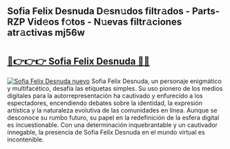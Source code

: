 ## Sofia Felix Desnuda D𝚎sn𝚞dos filtr𝚊dos - Parts-RZP Vid𝚎os f𝚘tos - N𝚞evas filtr𝚊ciones atr𝚊ctivas mj56w

# <h2><a href="http://mb756n.tromn.icu/?c=Sofia+Felix+Desnuda">🔗👉👉👉 Sofia Felix Desnuda 🔗🔗</a></h2>

[![Sofia Felix Desnuda nuevo](https://i.imgur.com/pEAQMta.gif)](http://mb756n.tromn.icu/?c=Sofia+Felix+Desnuda)
Sofia Felix Desnuda, un personaje enigmático y multifacético, desafía las etiquetas simples. Su uso pionero de los medios digitales para la autorrepresentación ha cautivado y enfurecido a los espectadores, encendiendo debates sobre la identidad, la expresión artística y la naturaleza evolutiva de las comunidades en línea. Aunque se desconoce su rumbo futuro, su papel en la redefinición de la esfera digital es incuestionable. Con una determinación inquebrantable y un cautivador innegable, la presencia de Sofia Felix Desnuda en el mundo virtual es incontenible.

